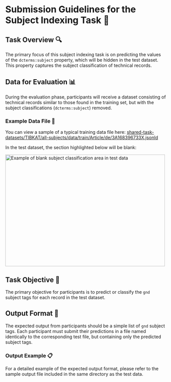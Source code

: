 # Submission Guidelines for the Subject Indexing Task 📄

## Task Overview 🔍

The primary focus of this subject indexing task is on predicting the values of the `dcterms:subject` property, which will be hidden in the test dataset. This property captures the subject classification of technical records.

## Data for Evaluation 📊

During the evaluation phase, participants will receive a dataset consisting of technical records similar to those found in the training set, but with the subject classifications (`dcterms:subject`) removed. 

### Example Data File 📝

You can view a sample of a typical training data file here:
[shared-task-datasets/TIBKAT/all-subjects/data/train/Article/de/3A168396733X.jsonld](https://github.com/jd-coderepos/llms4subjects/blob/main/shared-task-datasets/TIBKAT/all-subjects/data/train/Article/de/3A168396733X.jsonld)

In the test dataset, the section highlighted below will be blank:

<img src="https://github.com/jd-coderepos/llms4subjects/blob/main/img/classification-target.png" width="500" height="350" alt="Example of blank subject classification area in test data">

## Task Objective 🎯

The primary objective for participants is to predict or classify the `gnd` subject tags for each record in the test dataset.

## Output Format 📑

The expected output from participants should be a simple list of `gnd` subject tags. Each participant must submit their predictions in a file named identically to the corresponding test file, but containing only the predicted subject tags.

### Output Example 📋

For a detailed example of the expected output format, please refer to the sample output file included in the same directory as the test data.
